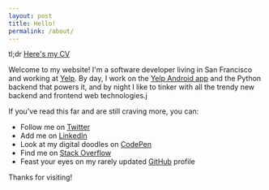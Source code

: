 ```yaml
---
layout: post
title: Hello!
permalink: /about/
---
```


tl;dr [Here's my CV](https://resume.creddle.io/embed/1q5l39bldu6)

Welcome to my website! I'm a software developer living in San Francisco and
working at [Yelp](http://yelp.com). By day, I work on the [Yelp Android app](https://play.google.com/store/apps/details?id=com.yelp.android)
and the Python backend that powers it, and by night I like to tinker with all
the trendy new backend and frontend web technologies.j

If you've read this far and are still craving more, you can:
* Follow me on [Twitter](https://twitter.com/argo_49)
* Add me on [LinkedIn](https://www.linkedin.com/in/tylerargo/)
* Look at my digital doodles on [CodePen](http://codepen.io/argo49/pens/public/)
* Find me on [Stack Overflow](https://stackoverflow.com/users/2981058/argo49)
* Feast your eyes on my rarely updated [GitHub](https://github.com/argo49) profile

Thanks for visiting!
